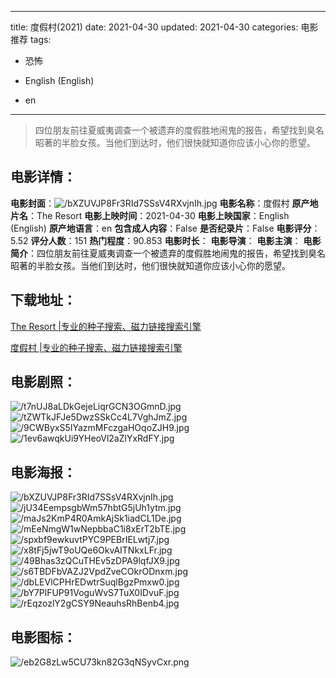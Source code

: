 
---
title: 度假村(2021)
date: 2021-04-30
updated: 2021-04-30
categories: 电影推荐
tags:
- 恐怖

- English (English)
- en
---


> 四位朋友前往夏威夷调查一个被遗弃的度假胜地闹鬼的报告，希望找到臭名昭著的半脸女孩。当他们到达时，他们很快就知道你应该小心你的愿望。

## **电影详情**：

**电影封面**：<img src="https://image.tmdb.org/t/p/w200/bXZUVJP8Fr3RId7SSsV4RXvjnIh.jpg" alt="/bXZUVJP8Fr3RId7SSsV4RXvjnIh.jpg" title="/bXZUVJP8Fr3RId7SSsV4RXvjnIh.jpg">
**电影名称**：度假村
**原产地片名**：The Resort
**电影上映时间**：2021-04-30
**电影上映国家**：English (English)
**原产地语言**：en
**包含成人内容**：False
**是否纪录片**：False
**电影评分**：5.52
**评分人数**：151
**热门程度**：90.853
**电影时长**：
**电影导演**：
**电影主演**：
**电影简介**：四位朋友前往夏威夷调查一个被遗弃的度假胜地闹鬼的报告，希望找到臭名昭著的半脸女孩。当他们到达时，他们很快就知道你应该小心你的愿望。

## **下载地址**：
[The Resort |专业的种子搜索、磁力链接搜索引擎](https://movie.amd794.com:2083/?search=The%20Resort&ordering=&mode=match_phrase&page_size=10&page=1)

[度假村 |专业的种子搜索、磁力链接搜索引擎](https://movie.amd794.com:2083/?search=%E5%BA%A6%E5%81%87%E6%9D%91&ordering=&mode=match_phrase&page_size=10&page=1)
 

## **电影剧照**：
<img src="https://image.tmdb.org/t/p/original/t7nUJ8aLDkGejeLiqrGCN3OGmnD.jpg" alt="/t7nUJ8aLDkGejeLiqrGCN3OGmnD.jpg" title="/t7nUJ8aLDkGejeLiqrGCN3OGmnD.jpg"><img src="https://image.tmdb.org/t/p/original/tZWTkJFJe5DwzSSkCc4L7VghJmZ.jpg" alt="/tZWTkJFJe5DwzSSkCc4L7VghJmZ.jpg" title="/tZWTkJFJe5DwzSSkCc4L7VghJmZ.jpg"><img src="https://image.tmdb.org/t/p/original/9CWByxS5IYazmMFczgaHOqoZJH9.jpg" alt="/9CWByxS5IYazmMFczgaHOqoZJH9.jpg" title="/9CWByxS5IYazmMFczgaHOqoZJH9.jpg"><img src="https://image.tmdb.org/t/p/original/1ev6awqkUi9YHeoVl2aZlYxRdFY.jpg" alt="/1ev6awqkUi9YHeoVl2aZlYxRdFY.jpg" title="/1ev6awqkUi9YHeoVl2aZlYxRdFY.jpg">

## **电影海报**：
<img src="https://image.tmdb.org/t/p/original/bXZUVJP8Fr3RId7SSsV4RXvjnIh.jpg" alt="/bXZUVJP8Fr3RId7SSsV4RXvjnIh.jpg" title="/bXZUVJP8Fr3RId7SSsV4RXvjnIh.jpg"><img src="https://image.tmdb.org/t/p/original/jU34EempsgbWm57hbtG5jUh1ytm.jpg" alt="/jU34EempsgbWm57hbtG5jUh1ytm.jpg" title="/jU34EempsgbWm57hbtG5jUh1ytm.jpg"><img src="https://image.tmdb.org/t/p/original/maJs2KmP4R0AmkAjSk1iadCL1De.jpg" alt="/maJs2KmP4R0AmkAjSk1iadCL1De.jpg" title="/maJs2KmP4R0AmkAjSk1iadCL1De.jpg"><img src="https://image.tmdb.org/t/p/original/mEeNmgW1wNepbbaC1i8xErT2bTE.jpg" alt="/mEeNmgW1wNepbbaC1i8xErT2bTE.jpg" title="/mEeNmgW1wNepbbaC1i8xErT2bTE.jpg"><img src="https://image.tmdb.org/t/p/original/spxbf9ewkuvtPYC9PEBrIELwtj7.jpg" alt="/spxbf9ewkuvtPYC9PEBrIELwtj7.jpg" title="/spxbf9ewkuvtPYC9PEBrIELwtj7.jpg"><img src="https://image.tmdb.org/t/p/original/x8tFj5jwT9oUQe6OkvAITNkxLFr.jpg" alt="/x8tFj5jwT9oUQe6OkvAITNkxLFr.jpg" title="/x8tFj5jwT9oUQe6OkvAITNkxLFr.jpg"><img src="https://image.tmdb.org/t/p/original/49Bhas3zQCuTHEv5zDPA9lqfJX9.jpg" alt="/49Bhas3zQCuTHEv5zDPA9lqfJX9.jpg" title="/49Bhas3zQCuTHEv5zDPA9lqfJX9.jpg"><img src="https://image.tmdb.org/t/p/original/s6TBDFbVAZJ2VpdZveCOkrODnxm.jpg" alt="/s6TBDFbVAZJ2VpdZveCOkrODnxm.jpg" title="/s6TBDFbVAZJ2VpdZveCOkrODnxm.jpg"><img src="https://image.tmdb.org/t/p/original/dbLEVlCPHrEDwtrSuqlBgzPmxw0.jpg" alt="/dbLEVlCPHrEDwtrSuqlBgzPmxw0.jpg" title="/dbLEVlCPHrEDwtrSuqlBgzPmxw0.jpg"><img src="https://image.tmdb.org/t/p/original/bY7PlFUP91VoguWvS7TuX0IDvuF.jpg" alt="/bY7PlFUP91VoguWvS7TuX0IDvuF.jpg" title="/bY7PlFUP91VoguWvS7TuX0IDvuF.jpg"><img src="https://image.tmdb.org/t/p/original/rEqzozlY2gCSY9NeauhsRhBenb4.jpg" alt="/rEqzozlY2gCSY9NeauhsRhBenb4.jpg" title="/rEqzozlY2gCSY9NeauhsRhBenb4.jpg">

## **电影图标**：
<img src="https://image.tmdb.org/t/p/original/eb2G8zLw5CU73kn82G3qNSyvCxr.png" alt="/eb2G8zLw5CU73kn82G3qNSyvCxr.png" title="/eb2G8zLw5CU73kn82G3qNSyvCxr.png">
